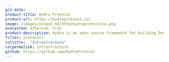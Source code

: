 ```yaml
---
git-date:
product-title: Hydro Protocol
product-url: https://hydroprotocol.io/
image: /images/output_md/httpshydroprotocolio.png
ecosystem: ethereum, tron
product-description: Hydro is an open source framework for building Decentralized Exchanges. [Interview with Tian Li](/ddex), co-founder of DDEX exchange built on Hydro Protocol.
filter: protocols
coltitle:  "Infrastructure"
colpermalink: infrastructure
github: https://github.com/HydroProtocol
---
```

